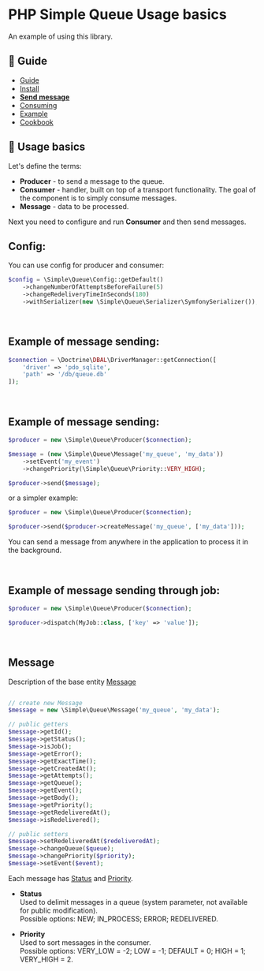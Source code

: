 PHP Simple Queue Usage basics
=============================

An example of using this library.


## :book: Guide

* [Guide](./README.md)
* [Install](./install.md)
* **[Send message](./send_message.md)**
* [Consuming](./consuming.md)
* [Example](./example.md)
* [Cookbook](./cookbook.md)


## :page_facing_up: Usage basics

Let's define the terms:

* **Producer** - to send a message to the queue.
* **Consumer** - handler, built on top of a transport functionality. The goal of the component is to simply consume messages.
* **Message** - data to be processed.


Next you need to configure and run **Consumer** and then send messages.


**Config:**
-------------------------------

You can use config for producer and consumer:

```php
$config = \Simple\Queue\Config::getDefault()
    ->changeNumberOfAttemptsBeforeFailure(5)
    ->changeRedeliveryTimeInSeconds(180)
    ->withSerializer(new \Simple\Queue\Serializer\SymfonySerializer());
```


<br>

**Example of message sending:**
-------------------------------

```php
$connection = \Doctrine\DBAL\DriverManager::getConnection([
    'driver' => 'pdo_sqlite',
    'path' => '/db/queue.db'
]);
```

<br>

**Example of message sending:**
-------------------------------

```php
$producer = new \Simple\Queue\Producer($connection);

$message = (new \Simple\Queue\Message('my_queue', 'my_data'))
    ->setEvent('my_event')
    ->changePriority(\Simple\Queue\Priority::VERY_HIGH);

$producer->send($message);
```

or a simpler example:

```php
$producer = new \Simple\Queue\Producer($connection);

$producer->send($producer->createMessage('my_queue', ['my_data']));
```

You can send a message from anywhere in the application to process it in the background. 

<br>

**Example of message sending through job:**
-------------------------------

```php
$producer = new \Simple\Queue\Producer($connection);

$producer->dispatch(MyJob::class, ['key' => 'value']);
```

<br>

**Message**
----------------------

Description of the base entity [Message](../../src/Message.php)

```php

// create new Message
$message = new \Simple\Queue\Message('my_queue', 'my_data');

// public getters
$message->getId();
$message->getStatus();
$message->isJob();
$message->getError();
$message->getExactTime();
$message->getCreatedAt();
$message->getAttempts();
$message->getQueue();
$message->getEvent();
$message->getBody();
$message->getPriority();
$message->getRedeliveredAt();
$message->isRedelivered();

// public setters
$message->setRedeliveredAt($redeliveredAt);
$message->changeQueue($queue);
$message->changePriority($priority);
$message->setEvent($event);
```

Each message has [Status](../../src/Status.php) and [Priority](../../src/Priority.php).

* **Status** <br>
  Used to delimit messages in a queue (system parameter, not available for public modification). <br>
  Possible options: NEW; IN_PROCESS; ERROR; REDELIVERED.


* **Priority** <br>
  Used to sort messages in the consumer. <br>
  Possible options: VERY_LOW = -2; LOW = -1; DEFAULT = 0; HIGH = 1; VERY_HIGH = 2.